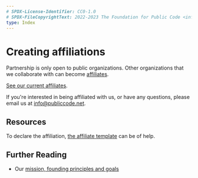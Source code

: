 ```yaml
---
# SPDX-License-Identifier: CC0-1.0
# SPDX-FileCopyrightText: 2022-2023 The Foundation for Public Code <info@publiccode.net>
type: Index
---
```


# Creating affiliations

Partnership is only open to public organizations.
Other organizations that we collaborate with can become [affiliates](../../glossary/affiliate-definition.md).

[See our current affiliates](../../organization/affiliates.md).

If you're interested in being affiliated with us, or have any questions, please email us at <info@publiccode.net>.

## Resources

To declare the affiliation, [the affiliate template](affiliate-template.md) can be of help.

## Further Reading

* Our [mission, founding principles and goals](../../organization/mission.md)
